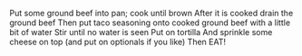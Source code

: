 Put some ground beef into pan; cook until brown
After it is cooked drain the ground beef
Then put taco seasoning onto cooked ground beef with a little bit of water
Stir until no water is seen
Put on tortilla
And sprinkle some cheese on top (and put on optionals if you like)
Then EAT!